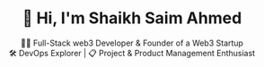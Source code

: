 <h1 align="center">👋 Hi, I'm Shaikh Saim Ahmed</h1>
<p align="center">
  🧑‍💻 Full-Stack web3 Developer & Founder of a Web3 Startup <br>
  🛠️ DevOps Explorer | 📋 Project & Product Management Enthusiast
</p>
